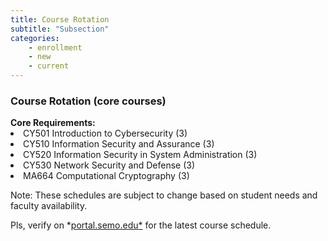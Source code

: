 ```yaml
---
title: Course Rotation
subtitle: "Subsection"
categories:
    - enrollment
    - new
    - current
---
```

<h3>Course Rotation (core courses)</h3>
<strong>Core Requirements:</strong>

<li>CY501 Introduction to Cybersecurity (3)</li>
<li>CY510 Information Security and Assurance (3)</li>
<li>CY520 Information Security in System Administration (3)</li>
<li>CY530 Network Security and Defense (3)</li>
<li>MA664 Computational Cryptography (3)</li>

Note: These schedules are subject to change based on student needs and faculty availability. 

Pls, verify on *[portal.semo.edu*](http://portal.semo.edu) for the latest course schedule.
            